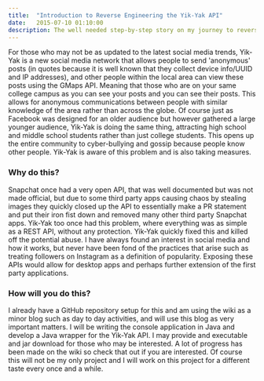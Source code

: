 ```yaml
---
title:  "Introduction to Reverse Engineering the Yik-Yak API"
date:   2015-07-10 01:10:00
description: The well needed step-by-step story on my journey to reverse engineer the Yik-Yak API
---
```


For those who may not be as updated to the latest social media trends, Yik-Yak
is a new social media network that allows people to send 'anonymous' posts (in quotes
because it is well known that they collect device info/UUID and IP addresses),
and other people within the local area can view these posts using the
GMaps API. Meaning that those who are on your same college campus as you can see
your posts and you can see their posts. This allows for anonymous communications
between people with similar knowledge of the area rather than across the globe.
Of course just as Facebook was designed for an older audience but however gathered
a large younger audience, Yik-Yak is doing the same thing, attracting high school
and middle school students rather than just college students. This opens up the
entire community to cyber-bullying and gossip because people know other people.
Yik-Yak is aware of this problem and is also taking measures.

### Why do this?
Snapchat once had a very open API, that was well documented but was not made
official, but due to some third party apps causing chaos by stealing
images they quickly closed up the API to essentially make a PR statement
and put their iron fist down and removed many other third party Snapchat apps.
Yik-Yak too once had this problem, where everything was as simple as a REST API,
without any protection. Yik-Yak quickly fixed this and killed off the potential
abuse. I have always found an interest in social media and how it works, but
never have been fond of the practices that arise such as treating followers on
Instagram as a definition of popularity. Exposing these APIs would allow for
desktop apps and perhaps further extension of the first party applications.

### How will you do this?
I already have a GitHub repository setup for this and am using the wiki as a minor
blog such as day to day activities, and will use this blog as very important matters.
I will be writing the console application in Java and develop a Java wrapper for the Yik-Yak
API. I may provide and executable and jar download for those who may be interested.
A lot of progress has been made on the wiki so check that out if you are interested.
Of course this will not be my only project and I will work on this project for a
different taste every once and a while.
